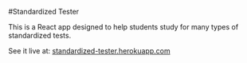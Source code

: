 #Standardized Tester

This is a React app designed to help students study for many types of standardized tests.

See it live at: <a href="http://standardized-tester.herokuapp.com">standardized-tester.herokuapp.com</a>
